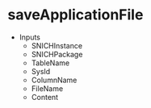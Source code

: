 # saveApplicationFile
- Inputs
    - SNICHInstance
    - SNICHPackage
    - TableName
    - SysId
    - ColumnName
    - FileName
    - Content